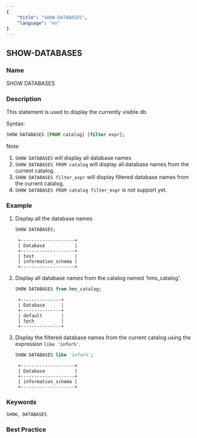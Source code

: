 ```yaml
---
{
    "title": "SHOW-DATABASES",
    "language": "en"
}
---
```


<!--
Licensed to the Apache Software Foundation (ASF) under one
or more contributor license agreements.  See the NOTICE file
distributed with this work for additional information
regarding copyright ownership.  The ASF licenses this file
to you under the Apache License, Version 2.0 (the
"License"); you may not use this file except in compliance
with the License.  You may obtain a copy of the License at

  http://www.apache.org/licenses/LICENSE-2.0

Unless required by applicable law or agreed to in writing,
software distributed under the License is distributed on an
"AS IS" BASIS, WITHOUT WARRANTIES OR CONDITIONS OF ANY
KIND, either express or implied.  See the License for the
specific language governing permissions and limitations
under the License.
-->

## SHOW-DATABASES

### Name

SHOW DATABASES

### Description

This statement is used to display the currently visible db

Syntax:

```sql
SHOW DATABASES [FROM catalog] [filter expr];
````

Note:
1. `SHOW DATABASES` will display all database names
2. `SHOW DATABASES FROM catalog` will display all database names from the current catalog.
3. `SHOW DATABASES filter_expr` will display filtered database names from the current catalog.
4. `SHOW DATABASES FROM catalog filter_expr` is not support yet.

### Example
1. Display all the database names

   ```sql
   SHOW DATABASES;
   ````

   ````
    +--------------------+
    | Database           |
    +--------------------+
    | test               |
    | information_schema |
    +--------------------+
   ````

2. Display all database names from the catalog named 'hms_catalog'.

   ```sql
   SHOW DATABASES from hms_catalog;
   ````

   ````
    +---------------+
    | Database      |
    +---------------+
    | default       |
    | tpch          |
    +---------------+
   ````

3. Display the filtered database names from the current catalog using the expression `like 'infor%'`.

   ```sql
   SHOW DATABASES like 'infor%';
   ````

   ````
    +--------------------+
    | Database           |
    +--------------------+
    | information_schema |
    +--------------------+
   ````

### Keywords

    SHOW, DATABASES

### Best Practice

